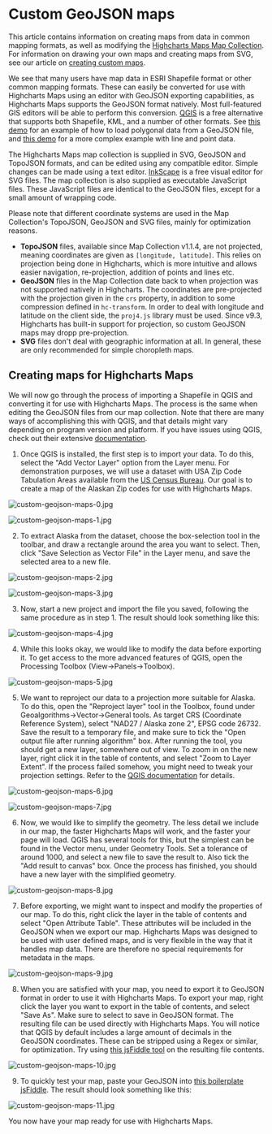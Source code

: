 Custom GeoJSON maps
===================

This article contains information on creating maps from data in common mapping formats, as well as modifying the [Highcharts Maps Map Collection](https://code.highcharts.com/mapdata "Highcharts Maps Map Collection"). For information on drawing your own maps and creating maps from SVG, see our article on [creating custom maps](https://www.highcharts.com/docs/maps/create-custom-maps-for-highmaps "Custom maps").

We see that many users have map data in ESRI Shapefile format or other common mapping formats. These can easily be converted for use with Highcharts Maps using an editor with GeoJSON exporting capabilities, as Highcharts Maps supports the GeoJSON format natively. Most full-featured GIS editors will be able to perform this conversion. [QGIS](https://qgis.org "QGIS") is a free alternative that supports both Shapefile, KML, and a number of other formats. See [this demo](https://highcharts.com/maps/demo/geojson "GeoJSON demo") for an example of how to load polygonal data from a GeoJSON file, and [this demo](https://highcharts.com/maps/demo/mapline-mappoint "GeoJSON multiple types demo") for a more complex example with line and point data.

The Highcharts Maps map collection is supplied in SVG, GeoJSON and TopoJSON formats, and can be edited using any compatible editor. Simple changes can be made using a text editor. [InkScape](https://inkscape.org "InkScape") is a free visual editor for SVG files. The map collection is also supplied as executable JavaScript files. These JavaScript files are identical to the GeoJSON files, except for a small amount of wrapping code.

Please note that different coordinate systems are used in the Map Collection's TopoJSON, GeoJSON and SVG files, mainly for optimization reasons.
- **TopoJSON** files, available since Map Collection v1.1.4, are not projected, meaning coordinates are given as `[longitude, latitude]`. This relies on projection being done in Highcharts, which is more intuitive and allows easier navigation, re-projection, addition of points and lines etc.
- **GeoJSON** files in the Map Collection date back to when projection was not supported natively in Highcharts. The coordinates are pre-projected with the projection given in the `crs` property, in addition to some compression defined in `hc-transform`. In order to deal with longitude and latitude on the client side, the `proj4.js` library must be used. Since v9.3, Highcharts has built-in support for projection, so custom GeoJSON maps may dropp pre-projection.
- **SVG** files don't deal with geographic information at all. In general, these are only recommended for simple choropleth maps.

Creating maps for Highcharts Maps
--------------------------

We will now go through the process of importing a Shapefile in QGIS and converting it for use with Highcharts Maps. The process is the same when editing the GeoJSON files from our map collection. Note that there are many ways of accomplishing this with QGIS, and that details might vary depending on program version and platform. If you have issues using QGIS, check out their extensive [documentation](https://qgis.org/en/docs/index.html "QGIS Documentation").

1. Once QGIS is installed, the first step is to import your data. To do this, select the "Add Vector Layer" option from the Layer menu. For demonstration purposes, we will use a dataset with USA Zip Code Tabulation Areas available from the [US Census Bureau](https://www.census.gov/cgi-bin/geo/shapefiles/index.php "Zip Code Tabulation Areas"). Our goal is to create a map of the Alaskan Zip codes for use with Highcharts Maps.

![custom-geojson-maps-0.jpg](custom-geojson-maps-0.jpg)

![custom-geojson-maps-1.jpg](custom-geojson-maps-1.jpg)

2. To extract Alaska from the dataset, choose the box-selection tool in the toolbar, and draw a rectangle around the area you want to select. Then, click "Save Selection as Vector File" in the Layer menu, and save the selected area to a new file.

![custom-geojson-maps-2.jpg](custom-geojson-maps-2.jpg)

![custom-geojson-maps-3.jpg](custom-geojson-maps-3.jpg)

3. Now, start a new project and import the file you saved, following the same procedure as in step 1. The result should look something like this:

![custom-geojson-maps-4.jpg](custom-geojson-maps-4.jpg)

4. While this looks okay, we would like to modify the data before exporting it. To get access to the more advanced features of QGIS, open the Processing Toolbox (View->Panels->Toolbox).

![custom-geojson-maps-5.jpg](custom-geojson-maps-5.jpg)

5. We want to reproject our data to a projection more suitable for Alaska. To do this, open the "Reproject layer" tool in the Toolbox, found under Geoalgorithms->Vector->General tools. As target CRS (Coordinate Reference System), select "NAD27 / Alaska zone 2", EPSG code 26732. Save the result to a temporary file, and make sure to tick the "Open output file after running algorithm" box. After running the tool, you should get a new layer, somewhere out of view. To zoom in on the new layer, right click it in the table of contents, and select "Zoom to Layer Extent". If the process failed somehow, you might need to tweak your projection settings. Refer to the [QGIS documentation](https://docs.qgis.org/3.4/en/docs/user_manual/working_with_projections/working_with_projections.html "Working with projections") for details. 

![custom-geojson-maps-6.jpg](custom-geojson-maps-6.jpg)

![custom-geojson-maps-7.jpg](custom-geojson-maps-7.jpg)

6. Now, we would like to simplify the geometry. The less detail we include in our map, the faster Highcharts Maps will work, and the faster your page will load. QGIS has several tools for this, but the simplest can be found in the Vector menu, under Geometry Tools. Set a tolerance of around 1000, and select a new file to save the result to. Also tick the "Add result to canvas" box. Once the process has finished, you should have a new layer with the simplified geometry.

![custom-geojson-maps-8.jpg](custom-geojson-maps-8.jpg)

7. Before exporting, we might want to inspect and modify the properties of our map. To do this, right click the layer in the table of contents and select "Open Attribute Table". These attributes will be included in the GeoJSON when we export our map. Highcharts Maps was designed to be used with user defined maps, and is very flexible in the way that it handles map data. There are therefore no special requirements for metadata in the maps. 

![custom-geojson-maps-9.jpg](custom-geojson-maps-9.jpg)

8. When you are satisfied with your map, you need to export it to GeoJSON format in order to use it with Highcharts Maps. To export your map, right click the layer you want to export in the table of contents, and select "Save As". Make sure to select to save in GeoJSON format. The resulting file can be used directly with Highcharts Maps. You will notice that QGIS by default includes a large amount of decimals in the GeoJSON coordinates. These can be stripped using a Regex or similar, for optimization. Try using [this jsFiddle tool](https://jsfiddle.net/gh/get/library/pure/highcharts/highcharts/tree/master/samples/maps/general/geojson-optimization "jsFiddle tool") on the resulting file contents.

![custom-geojson-maps-10.jpg](custom-geojson-maps-10.jpg)

9. To quickly test your map, paste your GeoJSON into [this boilerplate jsFiddle](https://jsfiddle.net/gh/get/library/pure/highcharts/highcharts/tree/master/samples/maps/general/geojson-test-map "GeoJSON maps boilerplate"). The result should look something like this:

![custom-geojson-maps-11.jpg](custom-geojson-maps-11.jpg)

You now have your map ready for use with Highcharts Maps.
